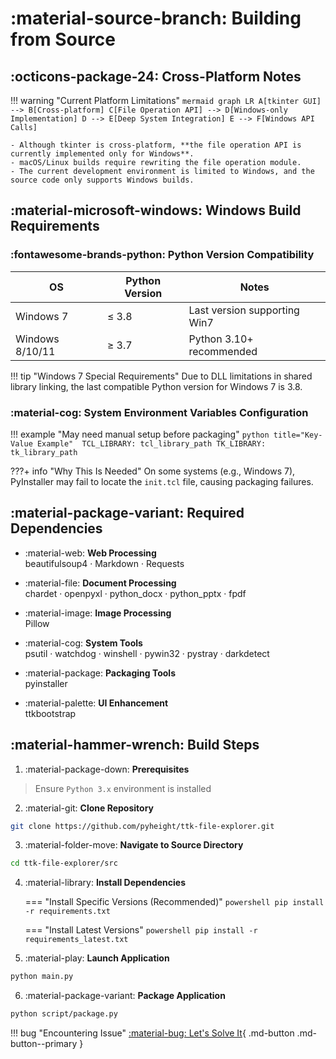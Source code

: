 # :material-source-branch: Building from Source

## :octicons-package-24: Cross-Platform Notes

!!! warning "Current Platform Limitations"
    ```mermaid
    graph LR
        A[tkinter GUI] --> B[Cross-platform]
        C[File Operation API] --> D[Windows-only Implementation]
        D --> E[Deep System Integration]
        E --> F[Windows API Calls]
    ```
    
    - Although tkinter is cross-platform, **the file operation API is currently implemented only for Windows**.
    - macOS/Linux builds require rewriting the file operation module.
    - The current development environment is limited to Windows, and the source code only supports Windows builds.

## :material-microsoft-windows: Windows Build Requirements

### :fontawesome-brands-python: Python Version Compatibility

| OS             | Python Version | Notes                      |
|----------------|----------------|----------------------------|
| Windows 7      | ≤ 3.8          | Last version supporting Win7 |
| Windows 8/10/11| ≥ 3.7          | Python 3.10+ recommended    |

!!! tip "Windows 7 Special Requirements"
    Due to DLL limitations in shared library linking, the last compatible Python version for Windows 7 is 3.8.

### :material-cog: System Environment Variables Configuration

!!! example "May need manual setup before packaging"
    ```python title="Key-Value Example" 
    TCL_LIBRARY: tcl_library_path
    TK_LIBRARY: tk_library_path
    ```

???+ info "Why This Is Needed"
    On some systems (e.g., Windows 7), PyInstaller may fail to locate the `init.tcl` file, causing packaging failures.

## :material-package-variant: Required Dependencies

<div class="grid cards" markdown>

- :material-web: **Web Processing**  
beautifulsoup4 · Markdown · Requests

- :material-file: **Document Processing**  
chardet · openpyxl · python_docx · python_pptx · fpdf

- :material-image: **Image Processing**  
Pillow

- :material-cog: **System Tools**  
psutil · watchdog · winshell · pywin32 · pystray · darkdetect

- :material-package: **Packaging Tools**  
pyinstaller

- :material-palette: **UI Enhancement**  
ttkbootstrap

</div>

## :material-hammer-wrench: Build Steps

1. :material-package-down: **Prerequisites**  
> Ensure `Python 3.x` environment is installed

2. :material-git: **Clone Repository**
```bash
git clone https://github.com/pyheight/ttk-file-explorer.git
```

3. :material-folder-move: **Navigate to Source Directory**
```bash
cd ttk-file-explorer/src
```

4. :material-library: **Install Dependencies**

	=== "Install Specific Versions (Recommended)"
        ```powershell
        pip install -r requirements.txt
        ```

	=== "Install Latest Versions"
        ```powershell
        pip install -r requirements_latest.txt
        ```

5. :material-play: **Launch Application**
```bash
python main.py
```

6. :material-package-variant: **Package Application**
```bash
python script/package.py
```

!!! bug "Encountering Issue"
	[:material-bug: Let's Solve It](../../community/issue-reporting/){ .md-button .md-button--primary }

